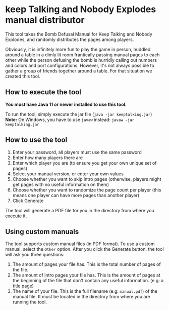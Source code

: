 # keep Talking and Nobody Explodes manual distributor

This tool takes the Bomb Defusal Manual for Keep Talking and Nobody Explodes, and randomly distributes the pages among players.

Obviously, it is infinitely more fun to play the game in person, huddled around a table in a dimly lit room frantically passing manual pages to each other while the person defusing the bomb is hurridly calling out numbers and colors and port configurations. 
However, it's not always possible to gather a group of friends together around a table. 
For that situation we created this tool.

## How to execute the tool

**You must have Java 11 or newer installed to use this tool.**

To run the tool, simply execute the jar file (`java -jar keeptalking.jar`)  
**Note:** On Windows, you have to use `javaw` instead: `javaw -jar keeptalking.jar`

## How to use the tool

1. Enter your password, all players must use the same password
2. Enter how many players there are
3. Enter which player you are (to ensure you get your own unique set of pages)
4. Select your manual version, or enter your own values
5. Choose whether you want to skip intro pages (otherwise, players might get pages with no useful information on them)
6. Choose whether you want to randomize the page count per player (this means one player can have more pages than another player)
7. Click Generate

The tool will generate a PDF file for you in the directory from where you execute it.

## Using custom manuals

The tool supports custom manual files (in PDF format). 
To use a custom manual, select the `Other` option. 
After you click the Generate button, the tool will ask you three questions:

1. The amount of pages your file has. This is the total number of pages of the file.
2. The amount of intro pages your file has. This is the amount of pages at the beginning of the file that don't contain any useful information. (e.g: a title page)
3. The name of your file. This is the full filename (e.g: `manual.pdf`) of the manual file. It must be located in the directory from where you are running the tool.

